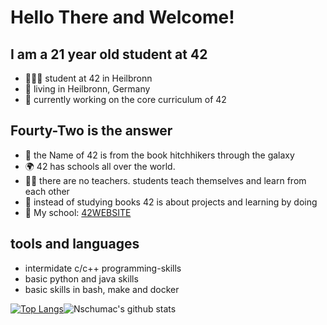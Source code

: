 # Hello There and Welcome!
## I am a 21 year old student at 42
- 👨🏼‍🎓 student at 42 in Heilbronn
- 📍 living in Heilbronn, Germany
- 📁 currently working on the core curriculum of 42

## Fourty-Two is the answer
- 🌌 the Name of 42 is from the book hitchhikers through the galaxy
- 🌍 42 has schools all over the world.
- 🧑‍🏫 there are no teachers. students teach themselves and learn from each other
- 📖 instead of studying books 42 is about projects and learning by doing
- 📍 My school: [42WEBSITE]

## tools and languages
- intermidate c/c++ programming-skills
- basic python and java skills
- basic skills in bash, make and docker

[42WEBSITE]: https://www.42heilbronn.de/en/
[![Top Langs](https://github-readme-stats.vercel.app/api/top-langs/?username=nschumac&layout=compact)](https://github.com/anuraghazra/github-readme-stats)![Nschumac's github stats](https://github-readme-stats.vercel.app/api?username=nschumac&hide=[%22issues%22]&show_icons=true)
